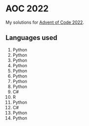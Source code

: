 # AOC 2022
My solutions for [Advent of Code 2022](https://adventofcode.com/).

## Languages used

1. Python
2. Python
3. Python
4. Python
5. Python
6. Python
7. Python
8. Python
9. C#
10. R
11. Python
12. C#
13. Python
14. Python